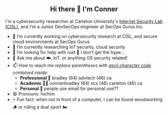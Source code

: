 <h2 align="center">Hi there 👋 I'm Conner</h2>

I'm a cybersecurity researcher at Carleton University's [Internet Security Lab (CISL)](https://security.scs.carleton.ca/people.html), and I'm a Junior DevSecOps engineer at SecOps Gurus Inc. 

- 🔭 I’m currently working on cybersecurity research at CISL, and secure cloud environments at SecOps Gurus
- 🌱 I’m currently researching IoT security, cloud security
- 🤔 I’m looking for help with rust 🦀 I don't get the hype...
- 💬 Ask me about ☁️, IoT, or anything OS security related!
- 📫 How to reach me *replace parentheses with [ascii character code](https://theasciicode.com.ar/) contained inside*: 
  - **Professional 💼** bradley (64) advtech (46) ca
  - **Academic 🧑‍🎓** connerbradley (64) scs (46) carleton (46) ca
  - **Personal 🧔** people use email for personal use??
- 😄 Pronouns: he/him
- ⚡ Fun fact: when not in front of a computer, I can be found woodworking 🪵 or riding a dual sport 🏍️

<!--
**TheConner/TheConner** is a ✨ _special_ ✨ repository because its `README.md` (this file) appears on your GitHub profile.

Here are some ideas to get you started:

- 🔭 I’m currently working on ...
- 🌱 I’m currently learning ...
- 👯 I’m looking to collaborate on ...
- 🤔 I’m looking for help with ...
- 💬 Ask me about ...
- 📫 How to reach me: ...
- 😄 Pronouns: ...
- ⚡ Fun fact: ...
-->
